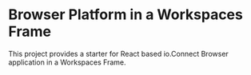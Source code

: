 # Browser Platform in a Workspaces Frame
This project provides a starter for React based io.Connect Browser application in a Workspaces Frame.
